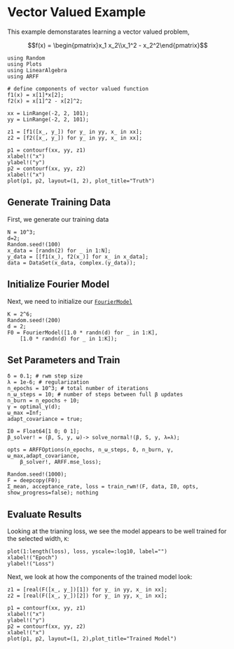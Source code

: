 # Vector Valued Example

This example demonstarates learning a vector valued problem,
```math
f(x) = \begin{pmatrix}x_1 x_2\\x_1^2 - x_2^2\end{pmatrix}
```
```@setup ex3
using Random
using Plots
using LinearAlgebra
using ARFF
```
```@example ex3
# define components of vector valued function
f1(x) = x[1]*x[2];
f2(x) = x[1]^2 - x[2]^2;

xx = LinRange(-2, 2, 101);
yy = LinRange(-2, 2, 101);

z1 = [f1([x_, y_]) for y_ in yy, x_ in xx];
z2 = [f2([x_, y_]) for y_ in yy, x_ in xx];

p1 = contourf(xx, yy, z1)
xlabel!("x")
ylabel!("y")
p2 = contourf(xx, yy, z2)
xlabel!("x")
plot(p1, p2, layout=(1, 2), plot_title="Truth")
```
## Generate Training Data
First, we generate our training data
```@example ex3
N = 10^3;
d=2;
Random.seed!(100)
x_data = [randn(2) for _ in 1:N];
y_data = [[f1(x_), f2(x_)] for x_ in x_data];
data = DataSet(x_data, complex.(y_data));
```
## Initialize Fourier Model
Next, we need to initialize our [`FourierModel`](@ref)
```@example ex3
K = 2^6;
Random.seed!(200)
d = 2;
F0 = FourierModel([1.0 * randn(d) for _ in 1:K], 
    [1.0 * randn(d) for _ in 1:K]);
```
## Set Parameters and Train
```@example ex3
δ = 0.1; # rwm step size
λ = 1e-6; # regularization
n_epochs = 10^3; # total number of iterations
n_ω_steps = 10; # number of steps between full β updates
n_burn = n_epochs ÷ 10;
γ = optimal_γ(d);
ω_max =Inf;
adapt_covariance = true;

Σ0 = Float64[1 0; 0 1];
β_solver! = (β, S, y, ω)-> solve_normal!(β, S, y, λ=λ);

opts = ARFFOptions(n_epochs, n_ω_steps, δ, n_burn, γ, ω_max,adapt_covariance, 
    β_solver!, ARFF.mse_loss);

Random.seed!(1000);
F = deepcopy(F0);
Σ_mean, acceptance_rate, loss = train_rwm!(F, data, Σ0, opts, show_progress=false); nothing
```
## Evaluate Results
Looking at the trianing loss, we see the model appears to be well trained for the selected width, ``K``:
```@example ex3
plot(1:length(loss), loss, yscale=:log10, label="")
xlabel!("Epoch")
ylabel!("Loss")
```
Next, we look at how the components of the trained model look:
```@example ex3
z1 = [real(F([x_, y_])[1]) for y_ in yy, x_ in xx];
z2 = [real(F([x_, y_])[2]) for y_ in yy, x_ in xx];

p1 = contourf(xx, yy, z1)
xlabel!("x")
ylabel!("y")
p2 = contourf(xx, yy, z2)
xlabel!("x")
plot(p1, p2, layout=(1, 2),plot_title="Trained Model")
```